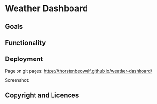 # Weather Dashboard

## Goals

## Functionality

## Deployment

Page on git pages: https://thorstenbeowulf.github.io/weather-dashboard/

Screenshot:

## Copyright and Licences


